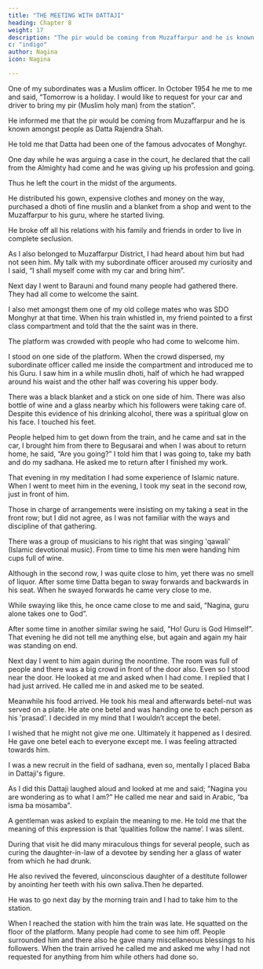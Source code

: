 ```yaml
---
title: "THE MEETING WITH DATTAJI"
heading: Chapter 8
weight: 17
description: "The pir would be coming from Muzaffarpur and he is known amongst people as Datta Rajendra Shah"
c: "indigo"
author: Nagina
icon: Nagina

---
```



<!-- It was at this time that something memorable and inspiring happened. It will be
appropriate to mention it here. -->

One of my subordinates was a Muslim officer. In October 1954 he me to me and said, “Tomorrow is a holiday. I would like to request for your car and driver to bring my pir (Muslim holy man) from the station”.

 He informed me that the pir would be coming from Muzaffarpur and he is known amongst people as Datta Rajendra Shah.

He told me that Datta had been one of the famous advocates of Monghyr. 

One day while he was arguing a case in the court, he declared that the call from the Almighty had come and he was giving up his profession and going. 

Thus he left the court in the midst of the arguments.

He distributed his gown, expensive clothes and money on the way, purchased a dhoti of fine muslin and a blanket from a shop and went to the Muzaffarpur to his guru, where he started living. 

He broke off all his relations with his family and friends in order to live in complete seclusion.

As I also belonged to Muzaffarpur District, I had heard about him but had not seen him. My talk with my subordinate officer aroused my curiosity and I said, “I shall myself come with my car and bring him”.

Next day I went to Barauni and found many people had gathered there. They had all come to welcome the saint. 

I also met amongst them one of my old college mates who was SDO Monghyr at that time. When his train whistled in, my friend pointed to a first class compartment and told that the the saint was in there. 

The platform was crowded with people who had come to welcome him. 

I stood on one side of the platform. When the crowd dispersed, my subordinate officer called
me inside the compartment and introduced me to his Guru. I saw him in a while muslin
dhoti, half of which he had wrapped around his waist and the other half was covering
his upper body. 

There was a black blanket and a stick on one side of him. There was
also bottle of wine and a glass nearby which his followers were taking care of. Despite
this evidence of his drinking alcohol, there was a spiritual glow on his face. I touched
his feet.

People helped him to get down from the train, and he came and sat in the car, I
brought him from there to Begusarai and when I was about to return home, he said,
“Are you going?” I told him that I was going to, take my bath and do my sadhana. He
asked me to return after I finished my work.

That evening in my meditation I had some experience of Islamic nature. When I
went to meet him in the evening, I took my seat in the second row, just in front of him.


Those in charge of arrangements were insisting on my taking a seat in the front row;
but I did not agree, as I was not familiar with the ways and discipline of that gathering.


There was a group of musicians to his right that was singing 'qawali' (Islamic
devotional music). From time to time his men were handing him cups full of wine.

Although in the second row, I was quite close to him, yet there was no smell of liquor. After some time Datta began to sway forwards and backwards in his seat. When he
swayed forwards he came very close to me.

While swaying like this, he once came close to me and said, “Nagina, guru
alone takes one to God”.

After some time in another similar swing he said, “Ho! Guru is God Himself”.
That evening he did not tell me anything else, but again and again my hair was
standing on end.

Next day I went to him again during the noontime. The room was full of people
and there was a big crowd in front of the door also. Even so I stood near the door. He
looked at me and asked when I had come. I replied that I had just arrived. He called me
in and asked me to be seated.

Meanwhile his food arrived. He took his meal and afterwards betel-nut was
served on a plate. He ate one betel and was handing one to each person as his
'prasad'. I decided in my mind that I wouldn’t accept the betel. 

I wished that he might
not give me one. Ultimately it happened as I desired. He gave one betel each to
everyone except me. I was feeling attracted towards him.


I was a new recruit in the field of sadhana, even so, mentally I placed Baba in
Dattaji's figure.

As I did this Dattaji laughed aloud and looked at me and said; "Nagina you are wondering as to what I am?” He called me near and said in Arabic, “ba isma ba mosamba".

<!-- I did not follow the meaning of these words to I began to look at his face.  -->

A gentleman was asked to explain the meaning to me. He told me that the meaning of
this expression is that ‘qualities follow the name’. I was silent.

During that visit he did many miraculous things for several people, such as
curing the daughter-in-law of a devotee by sending her a glass of water from which he
had drunk. 

He also revived the fevered, uinconscious daughter of a destitute follower
by anointing her teeth with his own saliva.Then he departed.

He was to go next day by the morning train and I had to take him to the station.

When I reached the station with him the train was late. He squatted on the floor of the
platform. Many people had come to see him off. People surrounded him and there also
he gave many miscellaneous blessings to his followers. When the train arrived he
called me and asked me why I had not requested for anything from him while others
had done so.


